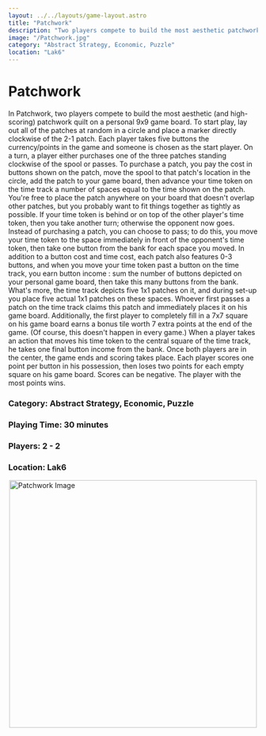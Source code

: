 ```yaml
---
layout: ../../layouts/game-layout.astro
title: "Patchwork"
description: "Two players compete to build the most aesthetic patchwork quilt on a personal 9x9 game board."
image: "/Patchwork.jpg"
category: "Abstract Strategy, Economic, Puzzle"
location: "Lak6"
---
```

# Patchwork

In Patchwork, two players compete to build the most aesthetic (and high-scoring) patchwork quilt on a personal 9x9 game board. To start play, lay out all of the patches at random in a circle and place a marker directly clockwise of the 2-1 patch. Each player takes five buttons   the currency/points in the game   and someone is chosen as the start player.  On a turn, a player either purchases one of the three patches standing clockwise of the spool or passes. To purchase a patch, you pay the cost in buttons shown on the patch, move the spool to that patch's location in the circle, add the patch to your game board, then advance your time token on the time track a number of spaces equal to the time shown on the patch. You're free to place the patch anywhere on your board that doesn't overlap other patches, but you probably want to fit things together as tightly as possible. If your time token is behind or on top of the other player's time token, then you take another turn; otherwise the opponent now goes. Instead of purchasing a patch, you can choose to pass; to do this, you move your time token to the space immediately in front of the opponent's time token, then take one button from the bank for each space you moved.  In addition to a button cost and time cost, each patch also features 0-3 buttons, and when you move your time token past a button on the time track, you earn  button income : sum the number of buttons depicted on your personal game board, then take this many buttons from the bank.  What's more, the time track depicts five 1x1 patches on it, and during set-up you place five actual 1x1 patches on these spaces. Whoever first passes a patch on the time track claims this patch and immediately places it on his game board.  Additionally, the first player to completely fill in a 7x7 square on his game board earns a bonus tile worth 7 extra points at the end of the game. (Of course, this doesn't happen in every game.)  When a player takes an action that moves his time token to the central square of the time track, he takes one final button income from the bank. Once both players are in the center, the game ends and scoring takes place. Each player scores one point per button in his possession, then loses two points for each empty square on his game board. Scores can be negative. The player with the most points wins.  

### Category: Abstract Strategy, Economic, Puzzle

### Playing Time: 30 minutes

### Players: 2 - 2

### Location: Lak6

<img src="/Patchwork.jpg" alt="Patchwork Image" width="500" style="display: block; margin: 0 auto">

